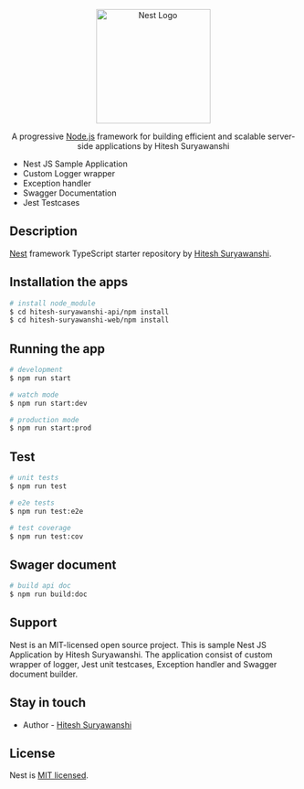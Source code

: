 <p align="center">
  <a href="http://nestjs.com/" target="blank"><img src="https://nestjs.com/img/logo-small.svg" width="200" alt="Nest Logo" /></a>
</p>

[circleci-image]: https://img.shields.io/circleci/build/github/nestjs/nest/master?token=abc123def456
[circleci-url]: https://circleci.com/gh/nestjs/nest

  <p align="center">A progressive <a href="http://nodejs.org" target="_blank">Node.js</a> framework for building efficient and scalable server-side applications by Hitesh Suryawanshi</p>
    <p align="center">
    <ul>
    <li>Nest JS Sample Application</li>
    <li>Custom Logger wrapper</li>
    <li>Exception handler</li>
    <li>Swagger Documentation</li>
    <li>Jest Testcases</li>
    </ul>
    </p>


## Description

[Nest](https://github.com/nestjs/nest) framework TypeScript starter repository by [Hitesh Suryawanshi](https://www.linkedin.com/in/hitesh-suryawanshi-147399111/).

## Installation the apps

```bash
# install node_module
$ cd hitesh-suryawanshi-api/npm install
$ cd hitesh-suryawanshi-web/npm install
```

## Running the  app

```bash
# development
$ npm run start

# watch mode
$ npm run start:dev

# production mode
$ npm run start:prod
```

## Test

```bash
# unit tests
$ npm run test

# e2e tests
$ npm run test:e2e

# test coverage
$ npm run test:cov
```

## Swager document

```bash
# build api doc
$ npm run build:doc
```

## Support

Nest is an MIT-licensed open source project. This is sample Nest JS Application by Hitesh Suryawanshi. The application consist of custom wrapper of logger, Jest unit testcases, Exception handler and Swagger document builder.

## Stay in touch

- Author - [Hitesh Suryawanshi](https://www.linkedin.com/in/hitesh-suryawanshi-147399111)

## License

Nest is [MIT licensed](LICENSE).
